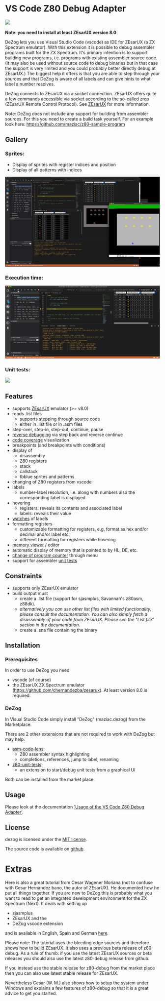 # VS Code Z80 Debug Adapter

![](documentation/images/main.gif)

**Note: you need to install at least ZEsarUX version 8.0**

DeZog lets you use Visual Studio Code (vscode) as IDE for ZEsarUX (a ZX Spectrum emulator).
With this extension it is possible to debug assembler programs built for the ZX Spectrum.
It's primary intention is to support building new programs, i.e. programs with existing assembler source code.
(It may also be used without source code to debug binaries but in that case the support is very limited and you could probably better directly debug at ZEsarUX.)
The biggest help it offers is that you are able to step through your sources and that  DeZog is aware of all labels and can give hints to what label a number resolves.

DeZog connects to ZEsarUX via a socket connection. ZEsarUX offers quite a few commands accessible via socket according to the so-called zrcp (ZEsarUX Remote Control Protocol). See [ZEsarUX](https://github.com/chernandezba/zesarux) for more information.

Note: DeZog does not include any support for building from assembler sources. For this you need to create a build task yourself. For an example look here: https://github.com/maziac/z80-sample-program


## Gallery

### Sprites:
- Display of sprites with register indices and position
- Display of all patterns with indices

![](documentation/images/gallery_sprites.jpg)


### Execution time:

![](documentation/images/gallery_tstates.gif)


### Unit tests:

![](documentation/images/gallery_unit_test.gif)



## Features

- supports [ZEsarUX](https://github.com/chernandezba/zesarux) emulator (>= v8.0)
- reads .list files
	- supports stepping through source code
	- either in .list file or in .asm files
- step-over, step-in, step-out, continue, pause
- [reverse debugging](documentation/Usage.md#reverse-debugging) via step back and reverse continue
- [code coverage](documentation/Usage.md#code-coverage) visualization
- breakpoints (and breakpoints with conditions)
- display of
	- disassembly
	- Z80 registers
	- stack
	- callstack
	- tbblue sprites and patterns
- changing of Z80 registers from vscode
- labels
	- number-label resolution, i.e. along with numbers also the corresponding label is displayed
- hovering
	- registers: reveals its contents and associated label
	- labels: reveals their value
- [watches](documentation/Usage.md#watches) of labels
- formatting registers
	- customizable formatting for registers, e.g. format as hex and/or decimal and/or label etc.
	- different formatting for registers while hovering
- [memory viewer](documentation/Usage.md#memory-dumps) / editor
- automatic display of memory that is pointed to by HL, DE, etc.
- [change of program counter](documentation/Usage.md#change-the-program-counter) through menu
- support for assembler [unit tests](documentation/Unittests.md)


## Constraints

- supports only ZEsarUX emulator
- build output must
	- create a .list file (support for sjasmplus, Savannah's z80asm, z88dk).
	- _alternatively you can use other list files with limited functionality, please consult the documentation. You can also simply fetch a disassembly of your code from ZEsarUX. Please see the "List file" section in the documentation._
	- create a .sna file containing the binary


## Installation

### Prerequisites

In order to use DeZog you need
- vscode (of course)
- the ZEsarUX ZX Spectrum emulator (https://github.com/chernandezba/zesarux). At least version 8.0 is required.


### DeZog

In Visual Studio Code simply install "DeZog" (maziac.dezog) from the Marketplace.

There are 2 other extensions that are not required to work with DeZog but may help:
- [asm-code-lens](https://github.com/maziac/asm-code-lens):
	- Z80 assembler syntax highlighting
	- completions, references, jump to label, renaming
- [z80-unit-tests](https://github.com/maziac/z80-unit-tests):
	- an extension to start/debug unit tests from a graphical UI

Both can be installed from the market place.


## Usage

Please look at the documentation ['Usage of the VS Code Z80 Debug Adapter'](documentation/Usage.md).


## License

dezog is licensed under the [MIT license](https://github.com/maziac/dezog/blob/master/LICENSE.txt).

The source code is available on [github](https://github.com/maziac/dezog).


# Extras

Here is also a great tutorial from Cesar Wagener Moriana (not to confuse with Cesar Hernandez bano, the autor of ZEsarUX).
He documented how he put all things together. If you are new to DeZog this is probably what you want to read to get an integrated development environment for the ZX Spectrum (Next).
It deals with setting up
- sjasmplus
- ZEsarUX and the
- DeZog vscode extension

and is available in English, Spain and German [here](documentation/extras/Tutorial_ZEsarUX_sjasmplus_z80-debug/).

Please note: The tutorial uses the bleeding edge sources and therefore shows how to build ZEsarUX. It also uses a previous beta release of z80-debug. As a rule of thumb: if you use the latest ZEsarUX sources or beta releases you should also use the latest z80-debug release from github.

If you instead use the stable release for z80-debug from the market place then you can also use latest stable release for ZEsarUX.

Nevertheless Cesar (W. M.) also shows how to setup the system under Windows and explains a few features of z80-debug so that it is a great advice to get you started.

